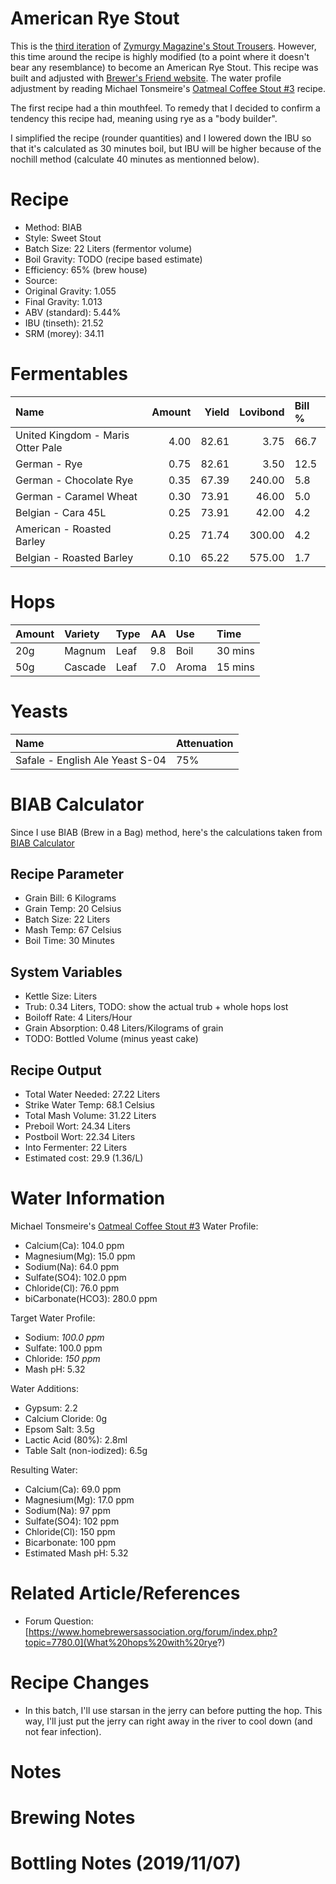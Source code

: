 American Rye Stout
================

This is the [third iteration](./brewlog_2018-10-19.md) of [Zymurgy Magazine's Stout Trousers](https://www.homebrewersassociation.org/homebrew-recipe/stout-trousers/). However, this time around the recipe is highly modified (to a point where it doesn't bear any resemblance) to become an American Rye Stout. This recipe was built and adjusted with [Brewer's Friend website](https://www.brewersfriend.com/homebrew/recipe/view/895830/american-rye-stout). The water profile adjustment by reading Michael Tonsmeire's [Oatmeal Coffee Stout \#3](https://www.themadfermentationist.com/2013/01/oatmeal-cofee-stout-3-bigger-and-bolder.html) recipe.

The first recipe had a thin mouthfeel. To remedy that I decided to confirm a tendency this recipe had, meaning using rye as a "body builder".

I simplified the recipe (rounder quantities) and I lowered down the IBU so that it's calculated as 30 minutes boil, but IBU will be higher because of the nochill method (calculate 40 minutes as mentionned below).

Recipe
======

-   Method: BIAB
-   Style: Sweet Stout
-   Batch Size: 22 Liters (fermentor volume)
-   Boil Gravity: TODO (recipe based estimate)
-   Efficiency: 65% (brew house)
-   Source:
-   Original Gravity: 1.055
-   Final Gravity: 1.013
-   ABV (standard): 5.44%
-   IBU (tinseth): 21.52
-   SRM (morey): 34.11

Fermentables
============

| Name                              |  Amount|  Yield|  Lovibond| Bill % |
|:----------------------------------|-------:|------:|---------:|:-------|
| United Kingdom - Maris Otter Pale |    4.00|  82.61|      3.75| 66.7   |
| German - Rye                      |    0.75|  82.61|      3.50| 12.5   |
| German - Chocolate Rye            |    0.35|  67.39|    240.00| 5.8    |
| German - Caramel Wheat            |    0.30|  73.91|     46.00| 5.0    |
| Belgian - Cara 45L                |    0.25|  73.91|     42.00| 4.2    |
| American - Roasted Barley         |    0.25|  71.74|    300.00| 4.2    |
| Belgian - Roasted Barley          |    0.10|  65.22|    575.00| 1.7    |

Hops
====

| Amount | Variety | Type |   AA| Use   | Time    |
|:-------|:--------|:-----|----:|:------|:--------|
| 20g    | Magnum  | Leaf |  9.8| Boil  | 30 mins |
| 50g    | Cascade | Leaf |  7.0| Aroma | 15 mins |

Yeasts
======

| Name                            | Attenuation |
|:--------------------------------|:------------|
| Safale - English Ale Yeast S-04 | 75%         |

BIAB Calculator
===============

Since I use BIAB (Brew in a Bag) method, here's the calculations taken from [BIAB Calculator](http://www.biabcalculator.com/)

Recipe Parameter
----------------

-   Grain Bill: 6 Kilograms
-   Grain Temp: 20 Celsius
-   Batch Size: 22 Liters
-   Mash Temp: 67 Celsius
-   Boil Time: 30 Minutes

System Variables
----------------

-   Kettle Size: Liters
-   Trub: 0.34 Liters, TODO: show the actual trub + whole hops lost
-   Boiloff Rate: 4 Liters/Hour
-   Grain Absorption: 0.48 Liters/Kilograms of grain
-   TODO: Bottled Volume (minus yeast cake)

Recipe Output
-------------

-   Total Water Needed: 27.22 Liters
-   Strike Water Temp: 68.1 Celsius
-   Total Mash Volume: 31.22 Liters
-   Preboil Wort: 24.34 Liters
-   Postboil Wort: 22.34 Liters
-   Into Fermenter: 22 Liters
-   Estimated cost: 29.9 (1.36/L)

Water Information
=================

Michael Tonsmeire's [Oatmeal Coffee Stout \#3](https://www.themadfermentationist.com/2013/01/oatmeal-cofee-stout-3-bigger-and-bolder.html) Water Profile:

-   Calcium(Ca): 104.0 ppm
-   Magnesium(Mg): 15.0 ppm
-   Sodium(Na): 64.0 ppm
-   Sulfate(SO4): 102.0 ppm
-   Chloride(Cl): 76.0 ppm
-   biCarbonate(HCO3): 280.0 ppm

Target Water Profile:

-   Sodium: *100.0 ppm*
-   Sulfate: 100.0 ppm
-   Chloride: *150 ppm*
-   Mash pH: 5.32

Water Additions:

-   Gypsum: 2.2
-   Calcium Cloride: 0g
-   Epsom Salt: 3.5g
-   Lactic Acid (80%): 2.8ml
-   Table Salt (non-iodized): 6.5g

Resulting Water:

-   Calcium(Ca): 69.0 ppm
-   Magnesium(Mg): 17.0 ppm
-   Sodium(Na): 97 ppm
-   Sulfate(SO4): 102 ppm
-   Chloride(Cl): 150 ppm
-   Bicarbonate: 100 ppm
-   Estimated Mash pH: 5.32

Related Article/References
==========================

-   Forum Question: [https://www.homebrewersassociation.org/forum/index.php?topic=7780.0](What%20hops%20with%20rye?)

Recipe Changes
==============

-   In this batch, I'll use starsan in the jerry can before putting the hop. This way, I'll just put the jerry can right away in the river to cool down (and not fear infection).

Notes
=====

Brewing Notes
=============

Bottling Notes (2019/11/07)
===========================
